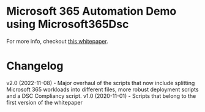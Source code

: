 # Microsoft 365 Automation Demo using Microsoft365Dsc

For more info, checkout [this whitepaper](https://office365dsc.azurewebsites.net/Pages/Resources/Whitepapers/Managing%20Microsoft%20365%20with%20Microsoft365Dsc%20and%20Azure%20DevOps.pdf).

# Changelog

v2.0 (2022-11-08) - Major overhaul of the scripts that now include splitting
                    Microsoft 365 workloads into different files, more robust
                    deployment scripts and a DSC Compliancy script.
v1.0 (2020-11-01) - Scripts that belong to the first version of the whitepaper